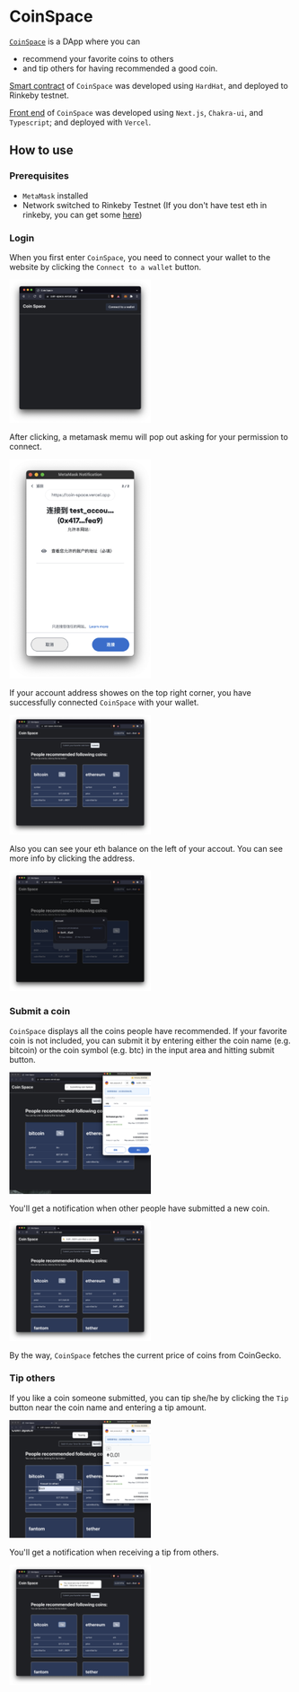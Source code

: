 # CoinSpace

[`CoinSpace`](https://coin-space.vercel.app/) is a DApp where you can

- recommend your favorite coins to others
- and tip others for having recommended a good coin.

[Smart contract](./contract) of `CoinSpace` was developed using `HardHat`, and deployed to Rinkeby testnet.

[Front end](./front_end) of `CoinSpace` was developed using `Next.js`, `Chakra-ui`, and `Typescript`; and deployed with `Vercel`.

## How to use

### Prerequisites

- `MetaMask` installed
- Network switched to Rinkeby Testnet (If you don't have test eth in rinkeby, you can get some [here](https://faucets.chain.link/rinkeby))

### Login

When you first enter `CoinSpace`, you need to connect your wallet to the website by clicking the `Connect to a wallet` button.

<img src="./img/login1.png" width=50% height=50%>

After clicking, a metamask memu will pop out asking for your permission to connect.

<img src="./img/login2.png" width=50% height=50%>

If your account address showes on the top right corner, you have successfully connected `CoinSpace` with your wallet.

<img src="./img/login3.png" width=50% height=50%>

Also you can see your eth balance on the left of your accout. You can see more info by clicking the address.

<img src="./img/login4.png" width=50% height=50%>

### Submit a coin

`CoinSpace` displays all the coins people have recommended. If your favorite coin is not included, you can submit it by entering either the coin name (e.g. bitcoin) or the coin symbol (e.g. btc) in the input area and hitting submit button.

<img src="./img/submit1.png" width=50% height=50%>

You'll get a notification when other people have submitted a new coin.

<img src="./img/submit2.png" width=50% height=50%>

By the way, `CoinSpace` fetches the current price of coins from CoinGecko.

### Tip others

If you like a coin someone submitted, you can tip she/he by clicking the `Tip` button near the coin name and entering a tip amount.

<img src="./img/tip1.png" width=50% height=50%>

You'll get a notification when receiving a tip from others.

<img src="./img/tip2.png" width=50% height=50%>
